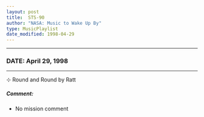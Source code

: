 ```yaml
---
layout: post
title:  STS-90
author: "NASA: Music to Wake Up By"
type: MusicPlaylist
date_modified: 1998-04-29
---
```


----
### DATE: April 29, 1998
----
⊹ Round and Round by Ratt

##### Comment:
* No mission comment
